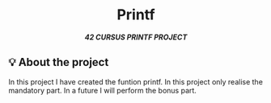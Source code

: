 <h1 align="center">
	Printf
</h1>

<p align="center">
	<b><i>42 CURSUS PRINTF PROJECT</i></b><br>
</p>

## 💡 About the project

In this project I have created the funtion printf. In this project only realise the mandatory part. In a future I will perform the bonus part.

